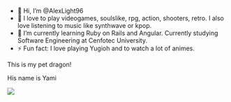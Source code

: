 - 👋 Hi, I’m @AlexLight96
- 👀 I love to play videogames, soulslike, rpg, action, shooters, retro. I also love listening to music like synthwave or kpop.
- 🌱 I’m currently learning Ruby on Rails and Angular. Currently studying Software Engineering at Cenfotec University. 
- ⚡ Fun fact: I love playing Yugioh and to watch a lot of animes.

<!---
AlexLight96/AlexLight96 is a ✨ special ✨ repository because its `README.md` (this file) appears on your GitHub profile.
You can click the Preview link to take a look at your changes.
--->

This is my pet dragon!






His name is Yami



![](https://www.codedex.io/images/code-nights/baby-neutral-dinosaur.gif)

